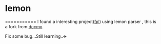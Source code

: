 # lemon
===========
I found a interesting project([fql](https://github.com/liuluheng/fql)) using lemon parser
, this is a fork from [dccmx](https://github.com/dccmx).


Fix some bug...Still learning..:airplane:
